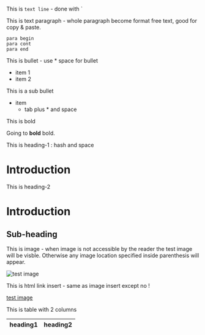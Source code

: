 This is `text line` - done with `

This is text paragraph - whole paragraph become format free text, good for copy & paste.
```
para begin
para cont
para end
```
This is bullet - use * space for bullet

* item 1
* item 2

This is a sub bullet

* item
  * tab plus * and space

This is bold

 Going to **bold** bold. 

This is heading-1 : hash and space

# Introduction

This is heading-2

# Introduction
## Sub-heading

This is image - when image is not accessible by the reader the test image will be visble. Otherwise any image location specified inside parenthesis will appear.

![test image](https://upload.wikimedia.org/wikipedia/commons/6/64/Cisco_logo.svg)

This is html link insert - same as image insert except no !

[test image](https://upload.wikimedia.org/wikipedia/commons/6/64/Cisco_logo.svg)

This is table with 2 columns

|heading1|heading2|
|--------|--------|


